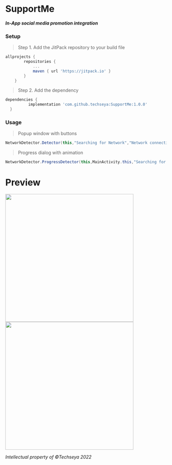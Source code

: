 # SupportMe
**_In-App social media promotion integration_**

 ### Setup
>Step 1. Add the JitPack repository to your build file
```gradle
allprojects {
		repositories {
			...
			maven { url 'https://jitpack.io' }
		}
	}
  ```
  >Step 2. Add the dependency
  ```gradle
  dependencies {
	        implementation 'com.github.techseya:SupportMe:1.0.0'
	}
  ```
  ### Usage 
 
  >Popup window with buttons
  ```java
  NetworkDetector.Detector(this,"Searching for Network","Network connection not found...");
  ```
  >Progress dialog with animation
  ```java
  NetworkDetector.ProgressDetector(this,MainActivity.this,"Searching for network","Network connection not found...");
  ```
  # Preview
 
  <img src="app/src/main/res/drawable/image2.gif" width="400" >
  <img src="app/src/main/res/drawable/image.gif" width="400" >
  
   
  
  _Intellectual property of ©Techseya 2022_
